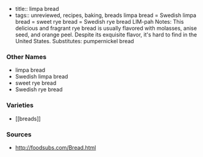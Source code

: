 - title:: limpa bread
- tags:: unreviewed, recipes, baking, breads
limpa bread = Swedish limpa bread = sweet rye bread = Swedish rye bread LIM-pah Notes: This delicious and fragrant rye bread is usually flavored with molasses, anise seed, and orange peel. Despite its exquisite flavor, it's hard to find in the United States. Substitutes: pumpernickel bread

### Other Names

* limpa bread
* Swedish limpa bread
* sweet rye bread
* Swedish rye bread

### Varieties

* [[breads]]

### Sources
* http://foodsubs.com/Bread.html
